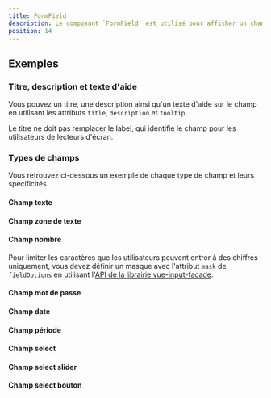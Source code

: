 ```yaml
---
title: FormField
description: Le composant `FormField` est utilisé pour afficher un champ de formulaire.
position: 14
---
```


<doc-tabs light>

<doc-tab-item label="Utilisation">

## Exemples

### Titre, description et texte d'aide

Vous pouvez un titre, une description ainsi qu'un texte d'aide sur le champ en utilisant les attributs `title`, `description` et `tooltip`.

<doc-alert type="warning">

Le titre ne doit pas remplacer le label, qui identifie le champ pour les utilisateurs de lecteurs d'écran.

</doc-alert>

<doc-example file="form-field/form-field-question"></doc-example>

### Types de champs

Vous retrouvez ci-dessous un exemple de chaque type de champ et leurs spécificités.

#### Champ texte

<doc-example file="form-field/form-field-text"></doc-example>

#### Champ zone de texte

<doc-example file="form-field/form-field-textarea"></doc-example>

#### Champ nombre

<doc-alert type="info">

Pour limiter les caractères que les utilisateurs peuvent entrer à des chiffres uniquement, vous devez définir un masque avec l'attribut `mask` de `fieldOptions` en utilisant l'[API de la librairie vue-input-facade](https://ronaldjerez.github.io/vue-input-facade/).

</doc-alert>

<doc-example file="form-field/form-field-number"></doc-example>

#### Champ mot de passe

<doc-example file="form-field/form-field-password"></doc-example>

#### Champ date

<doc-example file="form-field/form-field-date"></doc-example>

#### Champ période

<doc-example file="form-field/form-field-period"></doc-example>

#### Champ select

<doc-example file="form-field/form-field-select"></doc-example>

#### Champ select slider

<doc-example file="form-field/form-field-select-slider"></doc-example>

#### Champ select bouton

<doc-example file="form-field/form-field-select-button"></doc-example>

</doc-tab-item>

<doc-tab-item label="API">
<doc-api name="form-field"></doc-api>
</doc-tab-item>

</doc-tabs>

